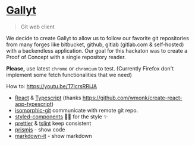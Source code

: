 # [Gallyt](https://gallyt.netlify.com)

> Git web client

We decide to create Gallyt to allow us to follow our favorite git repositories from many forges like bitbucket, github, gitlab (gitlab.com & self-hosted) with a backendless application. Our goal for this hackaton was to create a Proof of Concept with a single repository reader.

**Please,** use latest `chrome` or `chromium` to test. (Currently Firefox don't implement some fetch functionalities that we need)

How to: <https://youtu.be/T7lcrsRRiJA>

- [React](https://github.com/facebook/react) & [Typescript](https://github.com/microsoft/typescript) (thanks <https://github.com/wmonk/create-react-app-typescript>)
- [isomorphic-git](https://github.com/isomorphic-git/isomorphic-git) communicate with remote git repo.
- [styled-components](https://github.com/styled-components/styled-components) 💅🏻 for the style ✨
- [prettier](https://github.com/prettier/prettier) & [tslint](https://github.com/palantir/tslint) keep consistent
- [prismjs](https://github.com/PrismJS/prism) - show code
- [markdown-it](https://github.com/markdown-it/markdown-it) - show markdown
